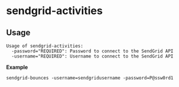 # sendgrid-activities

## Usage

```
Usage of sendgrid-activities:
  -password="REQUIRED": Password to connect to the SendGrid API
  -username="REQUIRED": Username to connect to the SendGrid API  
```

**Example**
```
sendgrid-bounces -username=sendgridusername -password=P@ssw0rd1
```
